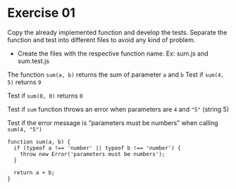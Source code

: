 # Exercise 01

Copy the already implemented function and develop the tests. Separate the function and test into different files to avoid any kind of problem.

  - Create the files with the respective function name. Ex: sum.js and sum.test.js

The function `sum(a, b)` returns the sum of parameter `a` and `b`
Test if `sum(4, 5)` returns `9`

Test if `sum(0, 0)` returns `0`

Test if `sum` function throws an error when parameters are `4` and `"5"` (string 5)

Test if the error message is “parameters must be numbers” when calling `sum(4, "5")`

```
function sum(a, b) {
  if (typeof a !== 'number' || typeof b !== 'number') {
    throw new Error('parameters must be numbers');
  }

  return a + b;
}
```
